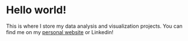 # Hello world!

<!--- I'm Arabella - an undergraduate student studying international relations and foreign languages. --->

This is where I store my data analysis and visualization projects. You can find me on my [personal website](arabellaabad.github.io) or Linkedin!

<!---
- 👋 Hi, I’m @arabellaabad
- 👀 I’m interested in ...
- 🌱 I’m currently learning ...
- 💞️ I’m looking to collaborate on ...
- 📫 How to reach me ...
--->

<!---
arabellaabad/arabellaabad is a ✨ special ✨ repository because its `README.md` (this file) appears on your GitHub profile.
You can click the Preview link to take a look at your changes.
--->
